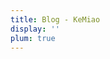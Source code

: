 ```yaml
---
title: Blog - KeMiao
display: ''
plum: true
---
```


<SubNav />

<ListPosts only-date type="blog" />
